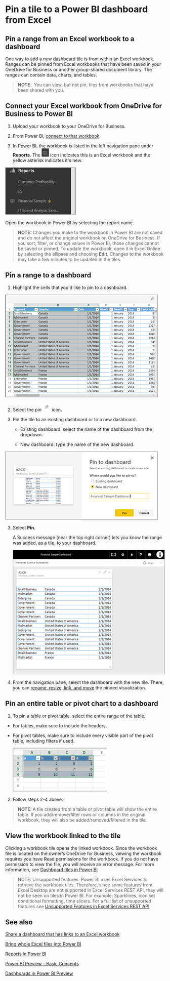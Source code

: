 ﻿<properties
   pageTitle="Pin a tile to a Power BI dashboard from Excel"
   description="Pin a tile to a Power BI dashboard from Excel. Pin ranges, charts, tables."
   services="powerbi"
   documentationCenter=""
   authors="mihart"
   manager="mblythe"
   editor=""
   tags=""/>

<tags
   ms.service="powerbi"
   ms.devlang="NA"
   ms.topic="article"
   ms.tgt_pltfrm="NA"
   ms.workload="powerbi"
   ms.date="11/14/2015"
   ms.author="mihart"/>

# Pin a tile to a Power BI dashboard from Excel

## Pin a range from an Excel workbook to a dashboard

﻿One way to add a new [dashboard tile](powerbi-service-dashboard-tiles.md) is from within an Excel workbook. Ranges can be pinned from Excel workbooks that have been saved in your OneDrive for Business or another group-shared document library. The ranges can contain data, charts, and tables.


>**NOTE**:  You can view, but not pin, tiles from workbooks that have been shared with you.

## Connect your Excel workbook from OneDrive for Business to Power BI

1.  Upload your workbook to your OneDrive for Business.

2. From Power BI, [connect to that workbook](powerbi-bring-in-whole-excel-files.md).

3.  In Power BI, the workbook is listed in the left navigation pane under **Reports**. The ![](media/powerbi-service-pin-a-tile-to-a-dashboard-from-excel/PBI_workbookIcon.png) icon indicates this is an Excel workbook and the yellow asterisk indicates it's new.

  ![](media/powerbi-service-pin-a-tile-to-a-dashboard-from-excel/PBI_pinnedFromExcel.png)

  Open the workbook in Power BI by selecting the report name.

>**NOTE:**  Changes you make to the workbook in Power BI are not saved and do not affect the original workbook on OneDrive for Business. If you sort, filter, or change values in Power BI, those changes cannot be saved or pinned. To update the workbook, open it in Excel Online by selecting the ellipses and choosing **Edit**. Changes to the workbook may take a few minutes to be updated in the tiles.     


## Pin a range to a dashboard

1. Highlight the cells that you'd like to pin to a dashboard.

  ![](media/powerbi-service-pin-a-tile-to-a-dashboard-from-excel/PBI_selectRange.png)

2.  Select the pin ![](media/powerbi-service-pin-a-tile-to-a-dashboard-from-a-report/PBI_PinTile_Small.png) icon. 

2.  Pin the tile to an existing dashboard or to a new dashboard. 

    -   Existing dashboard: select the name of the dashboard from the dropdown.

    -   New dashboard: type the name of the new dashboard.

  ![](media/powerbi-service-pin-a-tile-to-a-dashboard-from-excel/PBI_dashDialog.png)

3.  Select **Pin**.

    A Success message (near the top right corner) lets you know the range was added, as a tile, to your dashboard.

    ![](media/powerbi-service-pin-a-tile-to-a-dashboard-from-excel/PBI_pinnedToDash.png)

4.  From the navigation pane, select the dashboard with the new tile. There, you can [rename, resize, link, and move](powerbi-service-edit-a-tile-in-a-dashboard.md) the pinned visualization.

## Pin an entire table or pivot chart to a dashboard

1.  To pin a table or pivot table, select the entire range of the table.

  - For tables, make sure to include the headers.

  - For pivot tables, make sure to include every visible part of the pivot table, including filters if used.

    ![](media/powerbi-service-pin-a-tile-to-a-dashboard-from-excel/PBI_selectTable.png)

2. Follow steps 2-4 above.

>**NOTE**: A tile created from a table or pivot table will show the entire table.  If you add/remove/filter rows or columns in the original workbook, they will also be added/removed/filtered in the tile.

## View the workbook linked to the tile

Clicking a workbook tile opens the linked workbook. Since the workbook file is located on the owner’s OneDrive for Business, viewing the workbook requires you have Read permissions for the workbook. If you do not have permission to view the file, you will receive an error message. For more information, see [Dashboard tiles in Power BI](powerbi-service-dashboard-tiles.md)

>NOTE: Unsupported features: Power BI uses Excel Services to retrieve the workbook tiles. Therefore, since some features from Excel Desktop are not supported in Excel Services REST API, they will not be seen on tiles in Power BI. For example: Sparklines, icon set conditional formatting, time slicers. For a full list of unsupported features see [Unsupported Features in Excel Services REST API](http://msdn.microsoft.com/library/office/ff394477.aspx)


## See also

[Share a dashboard that has links to an Excel workbook](powerbi-service-share-dashboard-that-links-to-excel.md)

[Bring whole Excel files into Power BI](powerbi-bring-in-whole-excel-files.md)

[Reports in Power BI](powerbi-service-reports.md)

[Power BI Preview - Basic Concepts](powerbi-service-basic-concepts.md)

[Dashboards in Power BI Preview](powerbi-service-dashboards.md)
